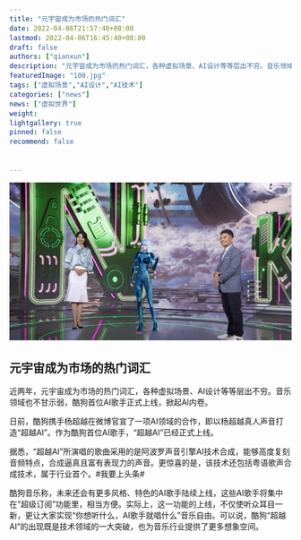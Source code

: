 ```yaml
---
title: "元宇宙成为市场的热门词汇"
date: 2022-04-06T21:57:40+08:00
lastmod: 2022-04-06T16:45:40+08:00
draft: false
authors: ["qianxun"]
description: "元宇宙成为市场的热门词汇，各种虚拟场景、AI设计等等层出不穷。音乐领域也不甘示弱，酷狗首位AI歌手正式上线，掀起AI内卷。"
featuredImage: "100.jpg"
tags: ["虚拟场景","AI设计","AI技术"]
categories: ["news"]
news: ["虚拟世界"]
weight: 
lightgallery: true
pinned: false
recommend: false


---
```




![](100.jpg)



## 元宇宙成为市场的热门词汇



近两年，元宇宙成为市场的热门词汇，各种虚拟场景、AI设计等等层出不穷。音乐领域也不甘示弱，酷狗首位AI歌手正式上线，掀起AI内卷。

日前，酷狗携手杨超越在微博官宣了一项AI领域的合作，即以杨超越真人声音打造“超越AI”。作为酷狗首位AI歌手，“超越AI”已经正式上线。

据悉，“超越AI”所演唱的歌曲采用的是阿波罗声音引擎AI技术合成，能够高度复刻音频特点，合成逼真且富有表现力的声音。更惊喜的是，该技术还包括粤语歌声合成技术，属于行业首个。#我要上头条#

酷狗音乐称，未来还会有更多风格、特色的AI歌手陆续上线，这些AI歌手将集中在“超级订阅”功能里，相当方便。实际上，这一功能的上线，不仅使听众耳目一新，更让大家实现“你想听什么，AI歌手就唱什么”音乐自由。可以说，酷狗“超越AI”的出现既是技术领域的一大突破，也为音乐行业提供了更多想象空间。